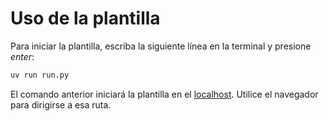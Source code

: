 # Uso de la plantilla

Para iniciar la plantilla, escriba la siguiente línea en la terminal y presione _enter_:

```sh
uv run run.py
```

El comando anterior iniciará la plantilla en el [localhost](http://127.0.0.1:8000). Utilice el navegador para dirigirse a esa ruta.
